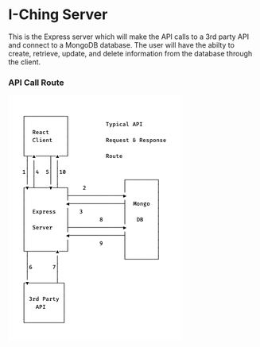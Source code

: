 # I-Ching Server

This is the Express server which will make the API calls to a 3rd party API and connect to a MongoDB database. The user will have the abilty to create, retrieve, update, and delete information from the database through the client.


### API Call Route

![api-route](api-call-route.png)